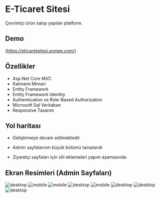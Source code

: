 
# E-Ticaret Sitesi

Çevrimiçi ürün satışı yapılan platform.


## Demo

(https://eticaretsitesi.somee.com/)  

  
## Özellikler

- Asp.Net Core MVC
- Katmanlı Mimari
- Entity Framework
- Entity Framework Identity
- Authentication ve Role-Based Authorization
- Microsoft Sql Veritaban
- Responsive Tasarım

  
## Yol haritası

- Geliştirmeye devam edilmektedir

- Admin sayfalarının büyük bölümü tamalandı

- Ziyaretçi sayfaları için stil eklemeleri yapım aşamasında

## Ekran Resimleri (Admin Sayfaları)

![desktop](https://github.com/GurhanBatmaca/OnlineShop/blob/main/Screenshots/admin-pages/screenshot-1.png)
![mobile](https://github.com/GurhanBatmaca/OnlineShop/blob/main/Screenshots/admin-pages/screenshot-2.png)
![mobile](https://github.com/GurhanBatmaca/OnlineShop/blob/main/Screenshots/admin-pages/screenshot-3.png)
![desktop](https://github.com/GurhanBatmaca/OnlineShop/blob/main/Screenshots/admin-pages/screenshot-4.png)
![mobile](https://github.com/GurhanBatmaca/OnlineShop/blob/main/Screenshots/admin-pages/screenshot-5.png)
![desktop](https://github.com/GurhanBatmaca/OnlineShop/blob/main/Screenshots/admin-pages/screenshot-6.png)
![desktop](https://github.com/GurhanBatmaca/OnlineShop/blob/main/Screenshots/admin-pages/screenshot-7.png)
![desktop](https://github.com/GurhanBatmaca/OnlineShop/blob/main/Screenshots/admin-pages/screenshot-9.png)

  
